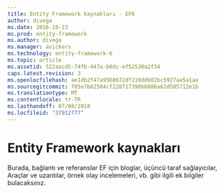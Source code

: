 ```yaml
---
title: Entity Framework kaynakları - EF6
author: divega
ms.date: 2016-10-23
ms.prod: entity-framework
ms.author: divega
ms.manager: avickers
ms.technology: entity-framework-6
ms.topic: article
ms.assetid: 522aacd5-74fb-447a-b0dc-ef52530a2f34
caps.latest.revision: 3
ms.openlocfilehash: ae1db2f47a9560672df218dd602bc5927aa5a1ae
ms.sourcegitcommit: f05e7b62584cf228f17390bb086a61d505712e1b
ms.translationtype: MT
ms.contentlocale: tr-TR
ms.lasthandoff: 07/08/2018
ms.locfileid: "37912777"
---
```

# <a name="entity-framework-resources"></a>Entity Framework kaynakları
Burada, bağlantı ve referanslar EF için bloglar, üçüncü taraf sağlayıcılar, Araçlar ve uzantılar, örnek olay incelemeleri, vb. gibi ilgili ek bilgiler bulacaksınız.
